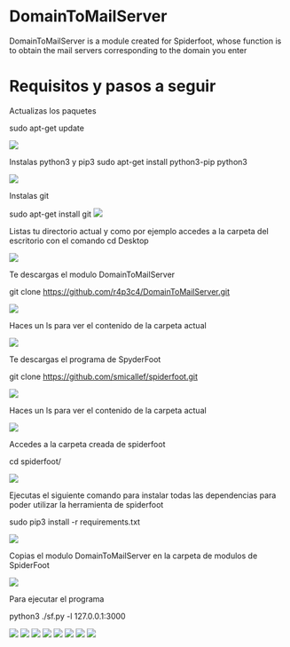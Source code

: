 
# DomainToMailServer
DomainToMailServer is a module created for Spiderfoot, whose function is to obtain the mail servers corresponding to the domain you enter

# Requisitos y pasos a seguir

Actualizas los paquetes

sudo apt-get update

<img src="https://i.postimg.cc/X7ctq845/1.jpg">

Instalas python3 y pip3
sudo apt-get install python3-pip python3

<img src="https://i.postimg.cc/wBPGZ4cC/2.jpg">

Instalas git 

sudo apt-get install git
<img src="https://i.postimg.cc/N0LnNvT8/3.jpg">

Listas tu directorio actual y como por ejemplo accedes a la carpeta del escritorio con el comando cd Desktop

<img src="https://i.postimg.cc/YqwJtVKk/4.jpg">


Te descargas el modulo DomainToMailServer

git clone https://github.com/r4p3c4/DomainToMailServer.git


<img src="https://i.postimg.cc/Xq6D7ZPx/5.jpg">

Haces un ls para ver el contenido de la carpeta actual

<img src="https://i.postimg.cc/XYjmCCYz/6.jpg">


Te descargas el programa de SpyderFoot

git clone https://github.com/smicallef/spiderfoot.git

<img src="https://i.postimg.cc/MTQFS09v/7.jpg">


Haces un ls para ver el contenido de la carpeta actual

<img src="https://i.postimg.cc/P5Scz5Lr/8.jpg">


Accedes a la carpeta creada de spiderfoot

cd spiderfoot/

<img src="https://i.postimg.cc/2jnK9wqt/9.jpg">


Ejecutas el siguiente comando para instalar todas las dependencias para poder utilizar la herramienta de spiderfoot

sudo pip3 install -r requirements.txt

<img src="https://i.postimg.cc/tJdv1qQb/10.jpg">


Copias el modulo DomainToMailServer en la carpeta de modulos de SpiderFoot

<img src="https://i.postimg.cc/c4Z5pnwL/11.jpg">


Para ejecutar el programa 

python3 ./sf.py -l 127.0.0.1:3000

<img src="https://i.postimg.cc/k5kTf679/12.jpg">

<img src="https://i.postimg.cc/3JBbYxFC/13.jpg">

<img src="https://i.postimg.cc/t4vSnvfs/14.jpg">

<img src="https://i.postimg.cc/sxzwCkBN/15.jpg">

<img src="https://i.postimg.cc/Y9YbVrSF/16.jpg">

<img src="https://i.postimg.cc/595sS2Td/17.jpg">

<img src="https://i.postimg.cc/1zgWGchJ/18.jpg">

<img src="https://i.postimg.cc/FzxGrT3s/19.jpg">





